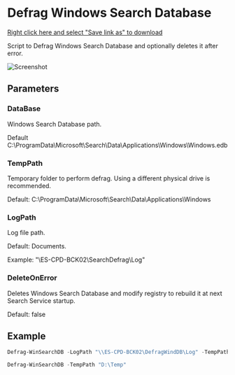 # Defrag Windows Search Database

[Right click here and select "Save link as" to download](https://github.com/juangranados/powershell-scripts/tree/main/Defrag%20Windows%20Search%20Database/DefragWinSearchDB.ps1)

Script to Defrag Windows Search Database and optionally deletes it after error. 

![Screenshot](https://raw.githubusercontent.com/juangranados/powershell-scripts/main/Defrag%20Windows%20Search%20Database/screenshot.png)

## Parameters

### DataBase

Windows Search Database path.

Default C:\ProgramData\Microsoft\Search\Data\Applications\Windows\Windows.edb

### TempPath

Temporary folder to perform defrag. Using a different physical drive is recommended.

Default: C:\ProgramData\Microsoft\Search\Data\Applications\Windows

### LogPath

Log file path.

Default: Documents.

Example: "\\ES-CPD-BCK02\SearchDefrag\Log"

### DeleteOnError

Deletes Windows Search Database and modify registry to rebuild it at next Search Service startup.

Default: false

## Example
```powershell
Defrag-WinSearchDB -LogPath "\\ES-CPD-BCK02\DefragWindDB\Log" -TempPath "\\ES-CPD-BCK02\DefragWindDB\Temp"
```

```powershell
Defrag-WinSearchDB -TempPath "D:\Temp"
```